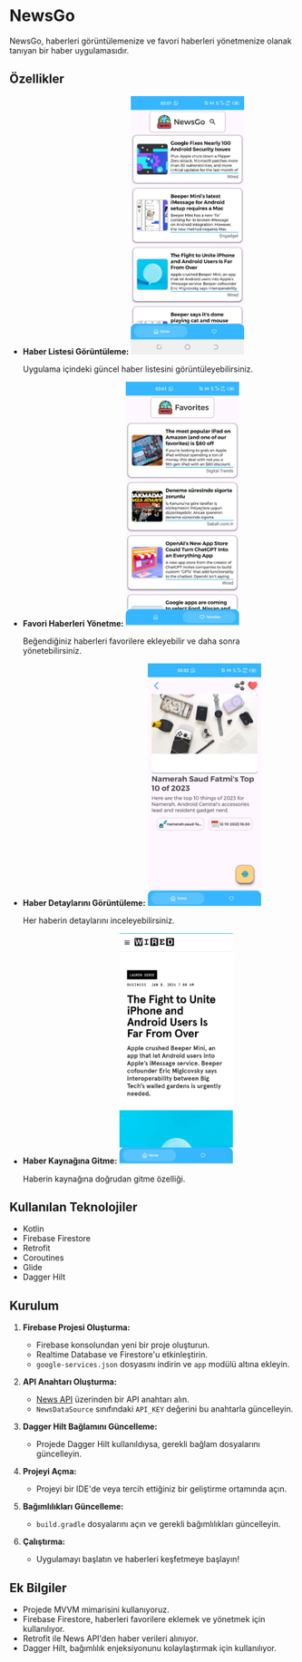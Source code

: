 # NewsGo

NewsGo, haberleri görüntülemenize ve favori haberleri yönetmenize olanak tanıyan bir haber uygulamasıdır.

## Özellikler

- **Haber Listesi Görüntüleme:**
  <img src="https://github.com/beyzaokutucu/News_Go/blob/215b166e3c17907785ae0fa18b15357222341e56/app/src/main/res/drawable/home.jpeg" alt="Haber Listesi" width="200"/>

  Uygulama içindeki güncel haber listesini görüntüleyebilirsiniz.

- **Favori Haberleri Yönetme:**
  <img src="https://github.com/beyzaokutucu/News_Go/blob/215b166e3c17907785ae0fa18b15357222341e56/app/src/main/res/drawable/favorites.jpeg" alt="Favori Haberler" width="200"/>

  Beğendiğiniz haberleri favorilere ekleyebilir ve daha sonra yönetebilirsiniz.

- **Haber Detaylarını Görüntüleme:**
  <img src="https://github.com/beyzaokutucu/News_Go/blob/215b166e3c17907785ae0fa18b15357222341e56/app/src/main/res/drawable/news_detail.jpeg" alt="Haber Detayları" width="200"/>

  Her haberin detaylarını inceleyebilirsiniz.

- **Haber Kaynağına Gitme:**
  <img src="https://github.com/beyzaokutucu/News_Go/blob/215b166e3c17907785ae0fa18b15357222341e56/app/src/main/res/drawable/webview.jpeg" alt="Haber Kaynağı" width="200"/>

  Haberin kaynağına doğrudan gitme özelliği.

## Kullanılan Teknolojiler

- Kotlin
- Firebase Firestore
- Retrofit
- Coroutines
- Glide
- Dagger Hilt

## Kurulum

1. **Firebase Projesi Oluşturma:**
   - Firebase konsolundan yeni bir proje oluşturun.
   - Realtime Database ve Firestore'u etkinleştirin.
   - `google-services.json` dosyasını indirin ve `app` modülü altına ekleyin.

2. **API Anahtarı Oluşturma:**
   - [News API](https://newsapi.org/) üzerinden bir API anahtarı alın.
   - `NewsDataSource` sınıfındaki `API_KEY` değerini bu anahtarla güncelleyin.

3. **Dagger Hilt Bağlamını Güncelleme:**
   - Projede Dagger Hilt kullanıldıysa, gerekli bağlam dosyalarını güncelleyin.

4. **Projeyi Açma:**
   - Projeyi bir IDE'de veya tercih ettiğiniz bir geliştirme ortamında açın.

5. **Bağımlılıkları Güncelleme:**
   - `build.gradle` dosyalarını açın ve gerekli bağımlılıkları güncelleyin.

6. **Çalıştırma:**
   - Uygulamayı başlatın ve haberleri keşfetmeye başlayın!

## Ek Bilgiler

- Projede MVVM mimarisini kullanıyoruz.
- Firebase Firestore, haberleri favorilere eklemek ve yönetmek için kullanılıyor.
- Retrofit ile News API'den haber verileri alınıyor.
- Dagger Hilt, bağımlılık enjeksiyonunu kolaylaştırmak için kullanılıyor.

